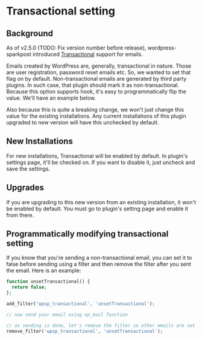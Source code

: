 
# Transactional setting

## Background
As of v2.5.0 (TODO: Fix version number before release), wordpress-sparkpost introduced [Transactional](https://www.sparkpost.com/blog/transactional-email-vs-mass-email) support for emails.

Emails created by WordPress are, generally, transactional in nature. Those are user registration, password reset emails etc. So, we wanted to set that flag on by default. Non-transactional emails are generated by third party plugins. In such case, that plugin should mark it as non-transactional. Because this option supports hook, it's easy to programmatically flip the value. We'll have an example below.

Also because this is quite a breaking change, we won't just change this value for the existing installations. Any current installations of this plugin upgraded to new version will have this unchecked by default.

## New Installations
For new installations, Transactional will be enabled by default. In plugin's settings page, it'll be checked on. If you want to disable it, just uncheck and save the settings.

## Upgrades
If you are upgrading to this new version from an existing installation, it won't be enabled by default. You must go to plugin's setting page and enable it from there.

## Programmatically modifying transactional setting
If you know that you're sending a non-transactional email, you can set it to false before sending using a filter and then remove the filter after you sent the email. Here is an example:

```php
function unsetTransactional() {
  return false;
};

add_filter('wpsp_transactional', 'unsetTransactional');

// now send your email using wp_mail function

// as sending is done, let's remove the filter so other emails are not affected
remove_filter('wpsp_transactional', 'unsetTransactional');
```
